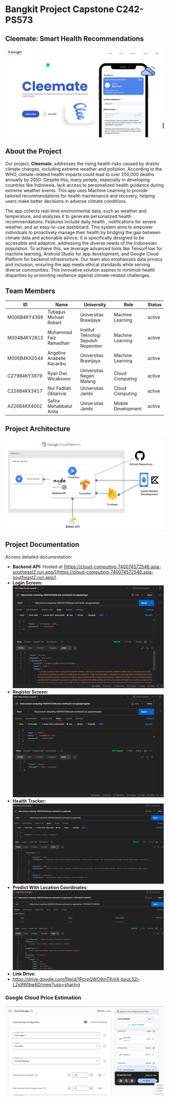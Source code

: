 # Bangkit Project Capstone C242-PS573

## Cleemate: Smart Health Recommendations
![Cleemate : Smart Health Recommendations](https://github.com/Capstone-Project-Cleemate/.github/blob/main/Cleemate.png/)

## About the Project
Our project, **Cleemate**, addresses the rising health risks caused by drastic climate changes, including extreme weather and pollution. According to the WHO, climate-related health impacts could lead to over 250,000 deaths annually by 2050. Despite this, many people, especially in developing countries like Indonesia, lack access to personalized health guidance during extreme weather events. This app uses Machine Learning to provide tailored recommendations for health maintenance and recovery, helping users make better decisions in adverse climate conditions.

The app collects real-time environmental data, such as weather and temperature, and analyzes it  to generate personalized health recommendations. Features include daily health , notifications for severe weather, and an easy-to-use dashboard. This system aims to empower individuals to proactively manage their health by bridging the gap between climate data and actionable advice. It is specifically designed to be accessible and adaptive, addressing the diverse needs of the Indonesian population. To achieve this, we leverage advanced tools like TensorFlow for machine learning, Android Studio for app development, and Google Cloud Platform for backend infrastructure. Our team also emphasizes data privacy and inclusion, ensuring the app meets ethical standards while serving diverse communities. This innovative solution aspires to minimize health disparities by promoting resilience against climate-related challenges.

## Team Members

| ID              | Name                         | University                     | Role             | Status  |
|-----------------|------------------------------|--------------------------------|------------------|---------|
| M006B4KY4369    | Tubagus Michael Robert        | Universitas Brawijaya          | Machine Learning | active  |
| M004B4KY2813    | Muhammad Faiz Ramadhan        | Institut Teknologi Sepuluh Nopember | Machine Learning | active  |
| M006B4KX0544    | Angeline Anabelle Kacaribu    | Universitas Brawijaya          | Machine Learning | active  |
| C279B4KY3979    | Ryan Dwi Wicaksono            | Universitas Negeri Malang      | Cloud Computing  | active  |
| C226B4KX3417    | Nur Fadilah Oktarivia         | Universitas Jambi              | Cloud Computing  | active  |
| A226B4KX4002    | Safira Mahabbatul Anita       | Universitas Jambi              | Mobile Development | active |

## Project Architecture
![Project Architecture](https://github.com/Capstone-Project-Cleemate/.github/blob/main/architecture.png)

## Project Documentation
Access detailed documentation:
- **Backend API:** Hosted at [https://cloud-computing-740074572546.asia-southeast2.run.app/](https://cloud-computing-740074572546.asia-southeast2.run.app/)
- **Login Screen:**
  ![Login](https://github.com/Capstone-Project-Cleemate/.github/blob/main/login.png)
- **Register Screen:**
  ![Register](https://github.com/Capstone-Project-Cleemate/.github/blob/main/register.png)
- **Health Tracker:**
  ![Health Tracker](https://github.com/Capstone-Project-Cleemate/.github/blob/main/health.png)
- **Predict With Location Coordinates:**
  ![Coordinates](https://github.com/Capstone-Project-Cleemate/.github/blob/main/koordinat.png)
- **Link Drive:**
- https://drive.google.com/file/d/1PcrpQWO9mTKmX-bouL52i-L2s9WIbw6D/view?usp=sharing

### Google Cloud Price Estimation
![Google Price Calculator](https://github.com/Capstone-Project-Cleemate/.github/blob/main/pricing.png)
